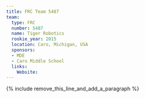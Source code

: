 ```yaml
---
title: FRC Team 5487
team:
  type: FRC
  number: 5487
  name: Tiger Robotics
  rookie_year: 2015
  location: Caro, Michigan, USA
  sponsors:
  - MDE
  - Caro Middle School
  links:
    Website:
---
```


{% include remove_this_line_and_add_a_paragraph %}